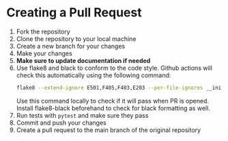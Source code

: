 # Creating a Pull Request

1. Fork the repository
2. Clone the repository to your local machine
3. Create a new branch for your changes
4. Make your changes
5. **Make sure to update documentation if needed**
6. Use flake8 and black to conform to the code style. Github actions will check this automatically using the following command:
    ```bash
    flake8 --extend-ignore E501,F405,F403,E203 --per-file-ignores __init__.py:F401 .
    ```
    Use this command locally to check if it will pass when PR is opened. Install flake8-black beforehand to check for black formatting as well.
7. Run tests with `pytest` and make sure they pass
8. Commit and push your changes
9. Create a pull request to the main branch of the original repository
